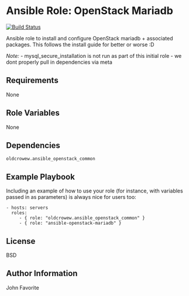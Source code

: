 # Ansible Role: OpenStack Mariadb

[![Build Status](https://travis-ci.org/OldCrowEW/ansible-openstack-mariadb.svg?branch=master)](https://travis-ci.org/OldCrowEW/ansible-openstack-mariadb)

Ansible role to install and configure OpenStack mariadb + associated packages. This follows the install guide for
better or worse :D

*Note:*
    - mysql_secure_installation is not run as part of this initial role
    - we dont properly pull in dependencies via meta

## Requirements

None

## Role Variables

None

## Dependencies

    oldcrowew.ansible_openstack_common

## Example Playbook

Including an example of how to use your role (for instance, with variables
passed in as parameters) is always nice for users too:

    - hosts: servers
      roles:
         - { role: "oldcrowew.ansible_openstack_common" }
         - { role: "ansible-openstack-mariadb" }

## License

BSD

## Author Information

John Favorite